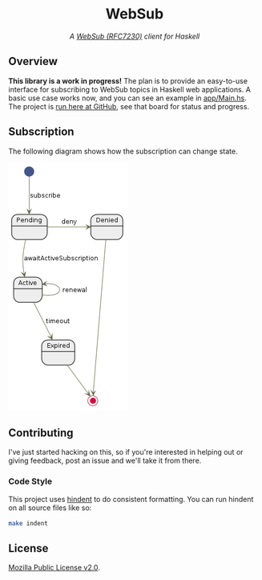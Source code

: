 <div align="center">
<h1>WebSub</h1>
</div>

<p align="center">
<em>A <a href="https://www.w3.org/TR/websub/">WebSub (RFC7230)</a> client for Haskell</em>
</p>


## Overview

**This library is a work in progress!** The plan is to
provide an easy-to-use interface for subscribing to WebSub topics in Haskell
web applications. A basic use case works now, and you can see an example in
[app/Main.hs](app/Main.hs). The project is [run here at
GitHub](https://github.com/owickstrom/websub/projects/1), see that board for
status and progress.


## Subscription

The following diagram shows how the subscription can change state.

![Subscription state changes](graphics/subscription.uml.png)

## Contributing

I've just started hacking on this, so if you're interested in helping out or
giving feedback, post an issue and we'll take it from there.

### Code Style

This project uses [hindent](https://github.com/commercialhaskell/hindent) to
do consistent formatting. You can run hindent on all source files like so:

``` bash
make indent
```

## License

[Mozilla Public License v2.0](LICENSE).
